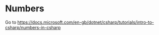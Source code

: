 # Numbers

Go to <https://docs.microsoft.com/en-gb/dotnet/csharp/tutorials/intro-to-csharp/numbers-in-csharp>
